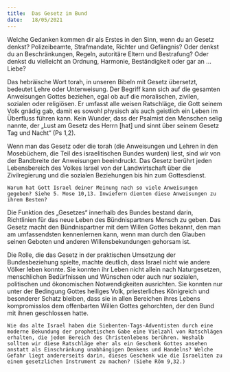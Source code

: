 ```yaml
---
title:  Das Gesetz im Bund
date:   18/05/2021
---
```


Welche Gedanken kommen dir als Erstes in den Sinn, wenn du an Gesetz denkst? Polizeibeamte, Strafmandate, Richter und Gefängnis? Oder denkst du an Beschränkungen, Regeln, autoritäre Eltern und Bestrafung? Oder denkst du vielleicht an Ordnung, Harmonie, Beständigkeit oder gar an … Liebe?

Das hebräische Wort torah, in unseren Bibeln mit Gesetz übersetzt, bedeutet Lehre oder Unterweisung. Der Begriff kann sich auf die gesamten Anweisungen Gottes beziehen, egal ob auf die moralischen, zivilen, sozialen oder religiösen. Er umfasst alle weisen Ratschläge, die Gott seinem Volk gnädig gab, damit es sowohl physisch als auch geistlich ein Leben im Überfluss führen kann. Kein Wunder, dass der Psalmist den Menschen selig nannte, der „Lust am Gesetz des Herrn [hat] und sinnt über seinem Gesetz Tag und Nacht“ (Ps 1,2).

Wenn man das Gesetz oder die torah (die Anweisungen und Lehren in den Mosebüchern, die Teil des israelitischen Bundes wurden) liest, sind wir von der Bandbreite der Anweisungen beeindruckt. Das Gesetz berührt jeden Lebensbereich des Volkes Israel von der Landwirtschaft über die Zivilregierung und die sozialen Beziehungen bis hin zum Gottesdienst.

`Warum hat Gott Israel deiner Meinung nach so viele Anweisungen gegeben? Siehe 5. Mose 10,13. Inwiefern dienten diese Anweisungen zu ihrem Besten?`

Die Funktion des „Gesetzes“ innerhalb des Bundes bestand darin, Richtlinien für das neue Leben des Bündnispartners Mensch zu geben. Das Gesetz macht den Bündnispartner mit dem Willen Gottes bekannt, den man am umfassendsten kennenlernen kann, wenn man durch den Glauben seinen Geboten und anderen Willensbekundungen gehorsam ist.

Die Rolle, die das Gesetz in der praktischen Umsetzung der Bundesbeziehung spielte, machte deutlich, dass Israel nicht wie andere Völker leben konnte. Sie konnten ihr Leben nicht allein nach Naturgesetzen, menschlichen Bedürfnissen und Wünschen oder auch nur sozialen, politischen und ökonomischen Notwendigkeiten ausrichten. Sie konnten nur unter der Bedingung Gottes heiliges Volk, priesterliches Königreich und besonderer Schatz bleiben, dass sie in allen Bereichen ihres Lebens kompromisslos dem offenbarten Willen Gottes gehorchten, der den Bund mit ihnen geschlossen hatte.

`Wie das alte Israel haben die Siebenten-Tags-Adventisten durch eine moderne Bekundung der prophetischen Gabe eine Vielzahl von Ratschlägen erhalten, die jeden Bereich des Christenlebens berühren. Weshalb sollten wir diese Ratschläge eher als ein Geschenk Gottes ansehen anstatt als Einschränkung unabhängigen Denkens und Handelns? Welche Gefahr liegt andererseits darin, dieses Geschenk wie die Israeliten zu einem gesetzlichen Instrument zu machen? (Siehe Röm 9,32.)`